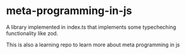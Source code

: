 # meta-programming-in-js

A library implemented in index.ts that implements some typecheching functionality like zod.

This is also a learning repo to learn more about meta programming in js

